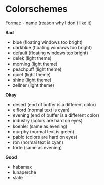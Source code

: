 # Colorschemes

Format: - name (reason why I don't like it)

**Bad**

- blue      (floating windows too bright)
- darkblue  (floating windows too bright)
- default   (floating windows too bright)
- delek     (light theme)
- morning   (light theme)
- peachpuff (light theme)
- quiet     (light theme)
- shine     (light theme)
- zellner   (light theme)

**Okay**

- desert   (end of buffer is a different color)
- elflord  (normal text is cyan)
- evening  (end of buffer is a different color)
- industry (colors are hard on eyes)
- koehler  (same as evening)
- murphy   (normal text is green)
- pablo    (colors are hard on eyes)
- ron      (normal text is cyan)
- torte    (same as evening)

**Good**

- habamax
- lunaperche
- slate
